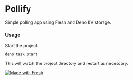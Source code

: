 # Pollify

Simple polling app using Fresh and Deno KV storage.

### Usage

Start the project:

```
deno task start
```

This will watch the project directory and restart as necessary.


[![Made with Fresh](https://fresh.deno.dev/fresh-badge-dark.svg)](https://fresh.deno.dev)
